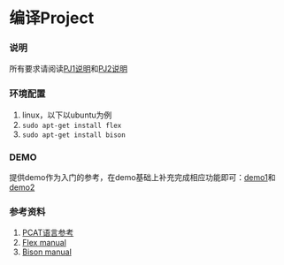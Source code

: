 # 编译Project

### 说明

所有要求请阅读[PJ1说明](PJ1说明.pdf)和[PJ2说明](PJ2说明.pdf)

### 环境配置

1. linux，以下以ubuntu为例
2. `sudo apt-get install flex`
3. `sudo apt-get install bison`

### DEMO
提供demo作为入门的参考，在demo基础上补充完成相应功能即可：[demo1](PJ1_demo)和[demo2](PJ2_demo)

### 参考资料
1. [PCAT语言参考](pcat语言参考指南.pdf)
2. [Flex manual](http://ranger.uta.edu/~fegaras/cse5317/flex/flex_toc.html)
3. [Bison manual](http://ranger.uta.edu/~fegaras/cse5317/bison/bison_toc.html)
